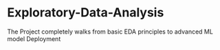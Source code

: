 # Exploratory-Data-Analysis
The Project completely walks from basic EDA principles to advanced ML model Deployment
